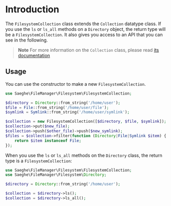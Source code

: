 # Introduction

The `FilesystemCollection` class extends the `Collection` datatype class.
If you use the `ls` or `ls_all` methods on a `Directory` object, the return type will be a `FilesystemCollection`.
It also gives you access to an API that you can see in the following.

> **Note**
> For more information on the `Collection` class, please read [its documentation](https://saeghe.com/packages/datatype/documentations/collection-class)

## Usage

You can use the constructor to make a new `FilesystemCollection`.

```php
use Saeghe\FileManager\Filesystem\FilesystemCollection;

$directory = Directory::from_string('/home/user');
$file = File::from_string('/home/user/file');
$symlink = Symlink::from_string('/home/user/symlink');

$collection = new FilesystemCollection([$directory, $file, $symlink]);
$collection->put($new_file);
$collection->push($other_file)->push($new_symlink);
$files = $collection->filter(function (Directory|File|Symlink $item) {
    return $item instanceof File;
});
```

When you use the `ls` or `ls_all` methods on the `Directory` class, the return type is a `FilesystemCollection`:

```php
use Saeghe\FileManager\Filesystem\FilesystemCollection;
use Saeghe\FileManager\Filesystem\Directory;

$directory = Directory::from_string('/home/user');

$collection = $directory->ls();
$collection = $directory->ls_all();
```
